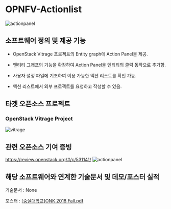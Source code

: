 # OPNFV-Actionlist

![actionpanel](https://user-images.githubusercontent.com/16011260/51454908-84aaf700-1d8a-11e9-8ca4-a09333ab0056.jpg)

## 소프트웨어 정의 및 제공 기능
* OpenStack Vitrage 프로젝트의 Entity graph에 Action Panel을 제공.

* 엔티티 그래프의 기능을 확장하여 Action Panel을 엔티티의 클릭 동작으로 추가함.

* 사용자 설정 파일에 기초하여 이용 가능한 액션 리스트를 확인 가능.

* 액션 리스트에서 외부 프로젝트를 요청하고 작성할 수 있음.

## 타겟 오픈소스 프로젝트
### OpenStack Vitrage Project
![vitrage](https://user-images.githubusercontent.com/16011260/51455316-53cbc180-1d8c-11e9-8fb9-99618a68ae14.png)

## 관련 오픈소스 기여 증빙
https://review.openstack.org/#/c/531141/ 
![actionpanel](https://user-images.githubusercontent.com/16011260/51455434-dc4a6200-1d8c-11e9-8f7f-08ea043d22e3.PNG)

## 해당 소프트웨어와 연계한 기술문서 및 데모/포스터 실적

기술문서 : None

포스터 : [[숭실대학교]ONK 2018 Fall.pdf](https://github.com/K-OpenNet/OPNFV-High-Availability-/files/2778764/ONK.2018.Fall.pdf)
